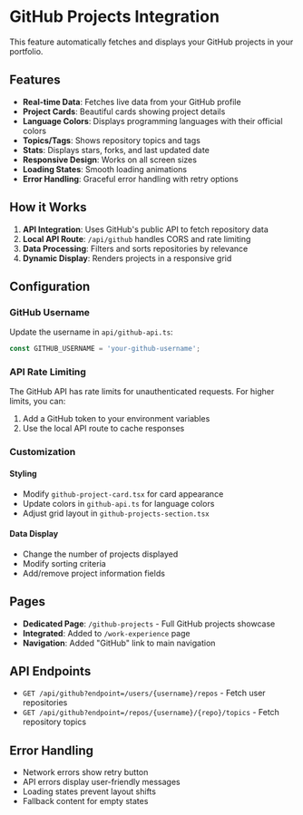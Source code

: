 # GitHub Projects Integration

This feature automatically fetches and displays your GitHub projects in your portfolio.

## Features

- **Real-time Data**: Fetches live data from your GitHub profile
- **Project Cards**: Beautiful cards showing project details
- **Language Colors**: Displays programming languages with their official colors
- **Topics/Tags**: Shows repository topics and tags
- **Stats**: Displays stars, forks, and last updated date
- **Responsive Design**: Works on all screen sizes
- **Loading States**: Smooth loading animations
- **Error Handling**: Graceful error handling with retry options

## How it Works

1. **API Integration**: Uses GitHub's public API to fetch repository data
2. **Local API Route**: `/api/github` handles CORS and rate limiting
3. **Data Processing**: Filters and sorts repositories by relevance
4. **Dynamic Display**: Renders projects in a responsive grid

## Configuration

### GitHub Username
Update the username in `api/github-api.ts`:
```typescript
const GITHUB_USERNAME = 'your-github-username';
```

### API Rate Limiting
The GitHub API has rate limits for unauthenticated requests. For higher limits, you can:
1. Add a GitHub token to your environment variables
2. Use the local API route to cache responses

### Customization

#### Styling
- Modify `github-project-card.tsx` for card appearance
- Update colors in `github-api.ts` for language colors
- Adjust grid layout in `github-projects-section.tsx`

#### Data Display
- Change the number of projects displayed
- Modify sorting criteria
- Add/remove project information fields

## Pages

- **Dedicated Page**: `/github-projects` - Full GitHub projects showcase
- **Integrated**: Added to `/work-experience` page
- **Navigation**: Added "GitHub" link to main navigation

## API Endpoints

- `GET /api/github?endpoint=/users/{username}/repos` - Fetch user repositories
- `GET /api/github?endpoint=/repos/{username}/{repo}/topics` - Fetch repository topics

## Error Handling

- Network errors show retry button
- API errors display user-friendly messages
- Loading states prevent layout shifts
- Fallback content for empty states 